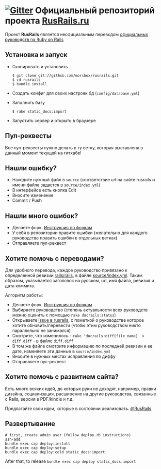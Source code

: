 [![Gitter](https://badges.gitter.im/Join%20Chat.svg)](https://gitter.im/morsbox/rusrails?utm_source=badge&utm_medium=badge&utm_campaign=pr-badge)
Официальный репозиторий проекта [RusRails.ru](http://rusrails.ru)
=================================================================

Проект **RusRails** является неофициальным переводом [официальных руководств по Ruby on Rails](http://guides.rubyonrails.org/)

Установка и запуск
------------------

* Скопировать и установить

    ```
    $ git clone git://github.com/morsbox/rusrails.git
    $ cd rusrails
    $ bundle install
    ```

* Создать конфиг для своих настроек бд (`config/database.yml`)

* Заполнить базу

    ```
    $ rake static_docs:import
    ```

* Запустить сервер и открыть в браузере

Пул-реквесты
-----------

Все пул-реквесты нужно делать в ту ветку, которая выставлена в данный момент текущей на гитхабе!

Нашли ошибку?
-------------

* Находите нужный файл в `source` (соответствие url на сайте rusrails и имени файла задается в `source/index.yml`)
* В интерфейсе есть кнопка Edit
* Вносите изменение
* Commit / Push

Нашли много ошибок?
-------------------

* Делаете форк. [Инструкция по форкам](http://help.github.com/fork-a-repo/)
* У себя в репозитории правите ошибки (желательно для каждого руководства править ошибки в отдельных ветках)
* Отправляете пул-реквест

Хотите помочь с переводами?
---------------------------

Для удобного перевода, каждое руководство привязано к определенной ревизии [rails/rails](https://github.com/rails/rails/tree/master/guides/source),
в файле [source/index.yml](https://github.com/morsbox/rusrails/blob/master/source/index.yml).
Таким образом, указывается заголовок на русском, url, имя файла, ревизия и дата коммита.

Алгоритм работы:

* Делаете форк. [Инструкция по форкам](http://help.github.com/fork-a-repo/)
* Выбираете руководство (степень актуальности всех руководств можно оценить с помощью `rake docrails:status`)
* Открываете [issue в rusrails](https://github.com/morsbox/rusrails/issues), с пометкой о руководстве которое хотите обновить/перевести (чтобы этим руководством никто параллельно не занимался)
* Смотрите, что изменилось - `rake 'docrails:diff[file_name]' > diff.diff` - в файле `diff.diff`
* В том же файле смотрите информацию по последней ревизии и ее дате, изменяете эти данные в `source/index.yml`
* Вносите в нужных местах исправления по диффу
* Отправляете пул-реквест

Хотите помочь с развитием сайта?
--------------------------------

Есть много всяких идей, до которых руки не доходят, например, правки дизайна, социализация, расширение на другие руководства, связанные с Rails, версии в PDF/kindle и т.д.

Предлагайте свои идеи, которые в состоянии реализовать. [@RusRails](http://twitter.com/rusrails)

Развертывание
-------------

```
# first, create admin user (follow deploy.rb instructions)
ssh-add
bundle exec cap deploy:install
bundle exec cap deploy:setup
bundle exec cap deploy:cold static_docs:import
```

After that, to release `bundle exec cap deploy static_docs:import`
